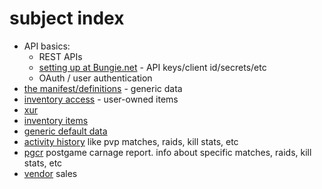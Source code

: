 # subject index
- API basics:
  - REST APIs
  - [setting up at Bungie.net](../app-setup) - API keys/client id/secrets/etc
  - OAuth / user authentication
- [the manifest/definitions](../manifest) - generic data 
- [inventory access](../inventory) - user-owned items
- [xur](../xur)
- [inventory items](../inventory)
- [generic default data](../manifest/using)
- [activity history](../activities) like pvp matches, raids, kill stats, etc
- [pgcr](../activities/pgcr) postgame carnage report. info about specific matches, raids, kill stats, etc
- [vendor](../vendors) sales